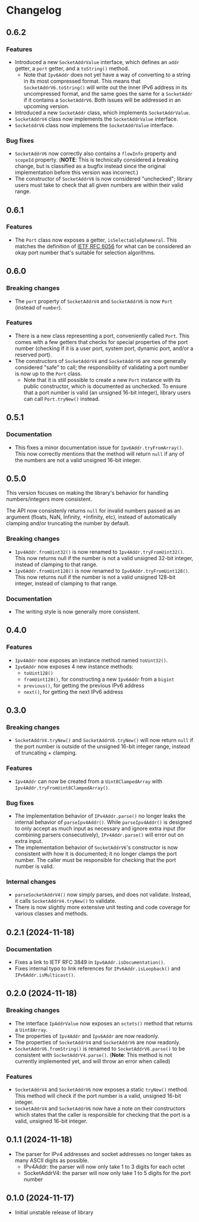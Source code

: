 # Changelog

## 0.6.2

### Features
- Introduced a new `SocketAddrValue` interface, which defines an `addr` getter, a `port` getter, and a `toString()` method.
  - Note that `Ipv6Addr` does not yet have a way of converting to a string in its most compressed format. This means that `SocketAddrV6.toString()` will write out the inner IPv6 address in its uncompressed format, and the same goes the same for a `SocketAddr` if it contains a `SocketAddrV6`. Both issues will be addressed in an upcoming version.
- Introduced a new `SocketAddr` class, which implements `SocketAddrValue`.
- `SocketAddrV4` class now implements the `SocketAddrValue` interface.
- `SocketddrV6` class now implemens the `SocketAddrValue` interface.

### Bug fixes
- `SocketAddrV6` now correctly also contains a `flowInfo` property and `scopeId` property. (**NOTE**: This is technically considered a breaking change, but is classified as a bugfix instead since the original implementation before this version was incorrect.)
- The constructor of `SocketAddrV6` is now considered "unchecked"; library users must take to check that all given numbers are within their valid range.

## 0.6.1

### Features

- The `Port` class now exposes a getter, `isSelectableEphemeral`. This matches the definition of [IETF RFC 6056](https://datatracker.ietf.org/doc/html/rfc6056) for what can be considered an okay port number that's suitable for selection algorithms.

## 0.6.0

### Breaking changes

- The `port` property of `SocketAddrV4` and `SocketAddrV6` is now `Port` (instead of `number`).

### Features

- There is a new class representing a port, conveniently called `Port`. This comes with a few getters that checks for special properties of the port number (checking if it is a user port, system port, dynamic port, and/or a reserved port).
- The constructors of `SocketAddrV4` and `SocketAddrV6` are now generally considered "safe" to call; the responsibility of validating a port number is now up to the `Port` class.
  - Note that it is still possible to create a new `Port` instance with its public constructor, which is documented as unchecked. To ensure that a port number is valid (an unsigned 16-bit integer), library users can call `Port.tryNew()` instead.


## 0.5.1

### Documentation

- This fixes a minor documentation issue for `Ipv6Addr.tryFromArray()`. This now correctly mentions that the method will return `null` if any of the numbers are not a valid unsigned 16-bit integer.

## 0.5.0

This version focuses on making the library's behavior for handling numbers/integers more consistent.

The API now consistenly returns `null` for invalid numbers passed as an argument (floats, NaN, Infinity, +Infinity, etc), instead of automatically clamping and/or truncating the number by default.

### Breaking changes

- `Ipv4Addr.fromUint32()` is now renamed to `Ipv4Addr.tryFromUint32()`. This now returns null if the number is not a valid unsigned 32-bit integer, instead of clamping to that range.
- `Ipv6Addr.fromUint128()` is now renamed to `Ipv6Addr.tryFromUint128()`. This now returns null if the number is not a valid unsigned 128-bit integer, instead of clamping to that range.

### Documentation

- The writing style is now generally more consistent.

## 0.4.0

### Features

- `Ipv4Addr` now exposes an instance method named `toUint32()`.
- `Ipv6Addr` now exposes 4 new instance methods:
  - `toUint128()`
  - `fromUint128()`, for constructing a new `Ipv6Addr` from a `bigint`
  - `previous()`, for getting the previous IPv6 address
  - `next()`, for getting the next IPv6 address

## 0.3.0

### Breaking changes
- `SocketAddrV4.tryNew()` and `SocketAddrV6.tryNew()` will now return `null` if the port number is outside of the unsigned 16-bit integer range, instead of truncating + clamping.

### Features
- `Ipv4Addr` can now be created from a `Uint8ClampedArray` with `Ipv4Addr.tryFromUint8ClampedArray()`.

### Bug fixes
- The implementation behavior of `IPv4Addr.parse()` no longer leaks the internal behavior of `parseIpv4Addr()`. While `parseIpv4Addr()` is designed to only accept as much input as necessary and ignore extra input (for combining parsers consecutively), `IPv4Addr.parse()` will error out on extra input.
- The implementation behavior of `SocketAddrV6`'s constructor is now consistent with how it is documented; it no longer clamps the port number. The caller must be responsible for checking that the port number is valid.

### Internal changes
- `parseSocketAddrV4()` now simply parses, and does not validate. Instead, it calls `SocketAddrV4.tryNew()` to validate.
- There is now slightly more extensive unit testing and code coverage for various classes and methods.

## 0.2.1 (2024-11-18)

### Documentation
- Fixes a link to IETF RFC 3849 in `Ipv6Addr.isDocumentation()`.
- Fixes internal typo to link references for `IPv6Addr.isLoopback()` and  `IPv6Addr.isMulticast()`.

## 0.2.0 (2024-11-18)

### Breaking changes

- The interface `IpAddrValue` now exposes an `octets()` method that returns a `Uint8Array`.
- The properties of `Ipv4Addr` and `Ipv6Addr` are now readonly.
- The properties of `SocketAddrV4` and `SocketAddrV6` are now readonly.
- `SocketAddrV6.fromString()` is renamed to `SocketAddrV6.parse()` to be consistent with `SocketAddrV4.parse()`. (**Note**: This method is not currently implemented yet, and will throw an error when called)

### Features

- `SocketAddrV4` and `SocketAddrV6` now exposes a static `tryNew()` method. This method will check if the port number is a valid, unsigned 16-bit integer.
- `SocketAddrV4` and `SocketAddrV6` now have a note on their constructors which states that the caller is responsible for checking that the port is a valid, unsigned 16-bit integer.

## 0.1.1 (2024-11-18)

- The parser for IPv4 addresses and socket addresses no longer takes as many ASCII digits as possible.
  - IPv4Addr: the parser will now only take 1 to 3 digits for each octet
  - SocketAddrV4: the parser will now only take 1 to 5 digits for the port number

## 0.1.0 (2024-11-17)

- Initial unstable release of library
